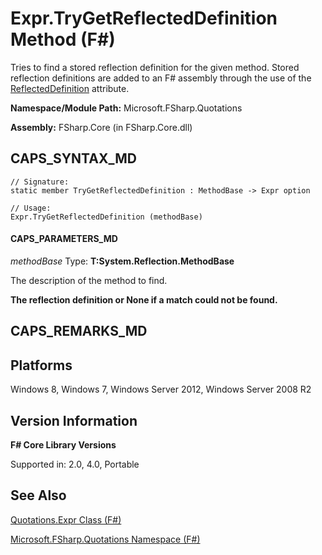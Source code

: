 # Expr.TryGetReflectedDefinition Method (F#)

Tries to find a stored reflection definition for the given method. Stored reflection definitions are added to an F# assembly through the use of the [ReflectedDefinition](http://msdn.microsoft.com/en-us/library/56bb03a2-4deb-4860-b334-f59fdfc95b04) attribute.

**Namespace/Module Path:** Microsoft.FSharp.Quotations

**Assembly:** FSharp.Core (in FSharp.Core.dll)


## CAPS_SYNTAX_MD

```
// Signature:
static member TryGetReflectedDefinition : MethodBase -> Expr option

// Usage:
Expr.TryGetReflectedDefinition (methodBase)
```

#### CAPS_PARAMETERS_MD
*methodBase*
Type: **T:System.Reflection.MethodBase**


The description of the method to find.



**The reflection definition or None if a match could not be found.**
## CAPS_REMARKS_MD

## Platforms
Windows 8, Windows 7, Windows Server 2012, Windows Server 2008 R2


## Version Information
**F# Core Library Versions**

Supported in: 2.0, 4.0, Portable




## See Also
[Quotations.Expr Class &#40;F&#35;&#41;](Quotations.Expr+Class+%28F%23%29.md)

[Microsoft.FSharp.Quotations Namespace &#40;F&#35;&#41;](Microsoft.FSharp.Quotations+Namespace+%28F%23%29.md)

